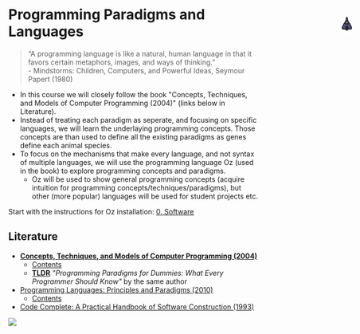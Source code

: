 # Programming Paradigms and Languages

>“A programming language is like a natural, human language in that it favors certain metaphors, images, and ways of thinking.”  
>\- Mindstorms: Children, Computers, and Powerful Ideas, Seymour Papert (1980)

- In this course we will closely follow the book "Concepts, Techniques, and Models of Computer Programming (2004)" (links below in Literature).
- Instead of treating each paradigm as seperate, and focusing on specific languages, we will learn the underlaying programming concepts. Those concepts are than used to define all the existing paradigms as genes define each animal species.
- To focus on the mechanisms that make every language, and not syntax of multiple languages, we will use the programming language Oz (used in the book) to explore programming concepts and paradigms.
    - Oz will be used to show general programming concepts (acquire intuition for programming concepts/techniques/paradigms), but other (more popular) languages will be used for student projects etc.

Start with the instructions for Oz installation: [0. Software](0-Software.md)

## Literature
- [**Concepts, Techniques, and Models of Computer Programming (2004)**](https://www.goodreads.com/book/show/772585.Concepts_Techniques_and_Models_of_Computer_Programming)
    - [Contents](https://mitpress.ublish.com/ereader/39/?preview#page/v)
    - [**TLDR**](https://www.info.ucl.ac.be/~pvr/VanRoyChapter.pdf) *"Programming Paradigms for Dummies: What Every Programmer Should Know"* by the same author
- [Programming Languages: Principles and Paradigms (2010)](https://www.goodreads.com/book/show/7322948-programming-languages)
    - [Contents](http://www.springer.com/cda/content/document/cda_downloaddocument/9781848829138-t1.pdf)
- [Code Complete: A Practical Handbook of Software Construction (1993)](https://www.goodreads.com/book/show/4845.Code_Complete)

<img src="https://www.info.ucl.ac.be/~pvr/paradigmsDIAGRAMeng108.jpg">



<div id="spaceship" style="position:absolute;z-index:1024;top:111px;right:42px;"><img onclick="notxbot_start()" src="ship_off.png" width="20"></div>

<script>
var botSize = 20;
var x = document.getElementById("spaceship").getBoundingClientRect().left+botSize/2;
var y = document.getElementById("spaceship").getBoundingClientRect().top+botSize/2;
var speed = 0;
var screenWidth = Math.max(window.innerWidth, document.body.getBoundingClientRect().width);
var screenHeight = Math.max(window.innerHeight, document.body.getBoundingClientRect().height+25);
var state = 0;
var destination = false;
var text = "";
var textWidth = 0;
var textTop = 0;
var holdingClick = false;
var mouseSpeed = 0;
var pressedKey = false;
var rotate = 0;
var rotate_speed = 0;
var engine = false;
var last_time_control = 0;
var distanceMouse = 0;
var distanceMouse_old;

document.getElementById("spaceship").ondragstart = function() { return false; };

function notxbot_start()
{
    state = 1;
    mouse.init();
    keyboard.init();
    mouse.x = 0;
    mouse.y = 0;
    var bot = document.getElementById("spaceship");
    bot.innerHTML = '<img src="ship_off.png" width="'+botSize+'">';
    var xSpeed = 0, ySpeed = 0;
    var mousePrevXY = [mouse.x, mouse.y];

    var loop = 0;
    var mainloop = setInterval(frame, 50); // 50 ms -> 20 f/s   old 10
    function frame()
    {
	engine = false;
	if (keyboard.keys) // keyboard
	{
	    if (keyboard.keys[37]) rotate_speed -= 1;
	    if (keyboard.keys[39]) rotate_speed += 1;
	    if (keyboard.keys[38]) engine = true;
	}

	last_time_control += 1;
	if (pressedKey)
	    last_time_control = 0;

	screenWidth = Math.max(window.innerWidth, document.body.getBoundingClientRect().width);
	screenHeight = Math.max(window.innerHeight, document.body.getBoundingClientRect().height+25);

	var mouseSpeedX = mouse.x - mousePrevXY[0];
	var mouseSpeedY = mouse.y - mousePrevXY[1];
	mouseSpeed = Math.sqrt(mouseSpeedX**2 + mouseSpeedY**2);
	mousePrevXY = [mouse.x, mouse.y];

	var xDistanceMouse = mouse.x - x;
	var yDistanceMouse = mouse.y - y;
	distanceMouse_old = distanceMouse;
	distanceMouse = Math.sqrt( xDistanceMouse**2 + yDistanceMouse**2 );

	clickedOnBot(distanceMouse); // change state if clicked, and other stuff

	if (state == 1) // moving
	{
	    // if clicked anywhere
	    if (mouse.clickX)
	    {
		if (destination[2] != "element") destination = [mouse.clickX, mouse.clickY, "click"];
		text = "";
	    }
	    if (destination && false) // send to destination
	    {
		var xDistanceDest = destination[0] - x;
		var yDistanceDest = destination[1] - y;
		var distanceDest = Math.sqrt( xDistanceDest**2 + yDistanceDest**2 );
		speed = distanceDest / 20; // old 100
		speed = Math.min(10, speed); // old 2
		if (distanceDest)
		{
		    xSpeed = speed * xDistanceDest / distanceDest;
		    ySpeed = speed * yDistanceDest / distanceDest;
		}
		// stop going towards destination when there
		if (x >= destination[0]-10 && x <= destination[0]+10 &&
		    y >= destination[1]-10 && y <= destination[1]+10)
		    destination = false;
		// run away from mouse if it gets too close
		if (destination[2] == "click" && distanceMouse < 50) destination = false;
	    }
	    else if (last_time_control > 100) // follow mouse
	    {
		let ship_mouse_speed = distanceMouse_old - distanceMouse;
		let ship_speed = Math.sqrt(xSpeed**2 + ySpeed**2);
		let angle_mouse = Math.atan2(yDistanceMouse, xDistanceMouse);
		//let angle_shipspeed = Math.atan2(ySpeed, xSpeed);
		let angle_ship = rotate - 90;
		angle_ship = (360*(angle_ship/360-Math.floor(angle_ship/360))) / 180.*Math.PI;
		if (angle_ship > Math.PI) { angle_ship -= Math.PI*2; }
		let angle_diff = angle_mouse - angle_ship;
		if (angle_diff > Math.PI) { angle_diff -= Math.PI*2; }
		else if (angle_diff < -Math.PI) { angle_diff += Math.PI*2; }

		if (Math.pow(ship_speed,2)*1000 / distanceMouse > 64) // if ship gets too fast and too close
		{
		    let angle_speed = Math.atan2(ySpeed, xSpeed);
		    let angle_speed_diff = angle_speed - angle_ship;
		    if (angle_speed_diff > Math.PI) { angle_speed_diff -= Math.PI*2; }
		    else if (angle_speed_diff < -Math.PI) { angle_speed_diff += Math.PI*2; }

		    if (angle_speed_diff < 0)  { if (rotate_speed < 5)  rotate_speed += 0.1 + Math.min(Math.abs(rotate_speed)/10, 0.2); }
		    else                       { if (rotate_speed > -5) rotate_speed -= 0.1 + Math.abs(rotate_speed)/10; }

		    if ( Math.abs(angle_speed_diff) > Math.PI/1.5 )
			engine = true;
		}
		else
		{
		    // orient towards mouse
		    let rotate_delta = Math.pow(angle_diff,2) / Math.min(Math.pow(distanceMouse,2),4) + Math.min(Math.abs(rotate_speed)/8, 0.2);
		    if (angle_diff > 0)  { if (rotate_speed < 5)  rotate_speed += rotate_delta; }
		    else                 { if (rotate_speed > -5) rotate_speed -= rotate_delta; }

		    if ( ship_mouse_speed*1000 / distanceMouse < 10 )
		    {
			if ( Math.abs(angle_diff) < Math.PI/1.5 ) // if oriented towards mouse
			{
			    engine = true;
			}
		    }
		}
	    }
	}
	else if (state == 2) // standing
	{
	    xSpeed = 0;
	    ySpeed = 0;
	}

	if (holdingClick) // move bot
	{
	    x = mouse.x;
	    y = mouse.y;
	    xSpeed = mouseSpeedX/2;
	    ySpeed = mouseSpeedY/2;
	}

	// updating positon
	rotate += rotate_speed;
	if (engine)
	{
	    xSpeed += 0.2 * Math.cos( (rotate-90)/180.*Math.PI );
	    ySpeed += 0.2 * Math.sin( (rotate-90)/180.*Math.PI );
	}
	x += xSpeed;
	y += ySpeed;
	if (x < 0) x = screenWidth-25;
	else if (x > screenWidth-20) x = 5;
	if (y < 0) y = screenHeight-35;
	else if (y > screenHeight-30) y = 5;
	/*if (x < 0 || x > screenWidth-20)  { x -= xSpeed; xSpeed = 0; }
	if (y < 0 || y > screenHeight-30) { y -= ySpeed; ySpeed = 0; }*/

	botDisplay();

	loop++;
    }
}

function botDisplay()
{
    let bot = document.getElementById("spaceship");

    let onoff = "off";
    if (engine) { onoff = "on"; }
    // text
    if (text === "")
    {
	bot.innerHTML = '<img src="ship_'+onoff+'.png" width="'+botSize+'" style="transform:rotate('+rotate+'deg);">';
	textWidth = 0;
    }
    else if (text !== false)
    {
	bot.innerHTML = '<div id="bot_text" style="background-color: #181818; border-radius: 4px; padding: 2px 2px; color: white; text-align: center; display: inline-block; font-size: 12px;border: 2px solid gray; width:200px">'+text+'</div>' + ' <img src="ship_off.png" width="'+botSize+'">';
	textWidth = 210;
	text = false;
    }

    bot.style.left = x-botSize/2-textWidth + 'px';
    bot.style.top  = y-botSize/2 + 'px';
}

function clickedOnBot(distanceMouse)
{
    if (mouse.clickX && distanceMouse <= botSize/2)
    {
	if (!holdingClick)
	{}
	holdingClick = true;
    }
    if (mouse.clickX && mouse.x && holdingClick) {} // if clicked and moving mouse
    else holdingClick = false; // when not holding anymore
}

function notxbotSendTo(id)
{
    element = document.getElementById(id);
    var dx = element.getBoundingClientRect().left;
    var dy;
    var yTp = element.getBoundingClientRect().top;
    var yBm = element.getBoundingClientRect().bottom;
    if (id.slice(0,2) == "h_") // header
    {
	dx -= 40;
	dy = (yTp + yBm) / 2;
    }
    else if (id.slice(0,2) == "i_") // info
    {
	dx -= 80;
	dy = (yTp + yBm) / 2;
	var about = document.getElementById('about' + id.slice(2,));
	text = about.innerHTML;
    }
    destination = [dx, dy, "element"];
}


var mouse =
    {
	init : function()
	{
	    // mouse controls
	    window.addEventListener('mousemove', function (e) {
		mouse.x = e.pageX;
		mouse.y = e.pageY;
	    })
	    window.addEventListener('mousedown', function (e) {
		mouse.clickX = e.pageX;
		mouse.clickY = e.pageY;
	    })
	    window.addEventListener('mouseup', function (e) {
		mouse.clickX = false;
		mouse.clickY = false;
	    })
	}
    }

var keyboard =
    {
	init : function()
	{
	    // keyboard controls
            window.addEventListener('keydown', function (e) {
		keyboard.keys = (keyboard.keys || []);
		keyboard.keys[e.keyCode] = true;
		pressedKey = e.keyCode;
            })
            window.addEventListener('keyup', function (e) {
		keyboard.keys[e.keyCode] = false;
		pressedKey = false;
            })
	}
    }
</script>
